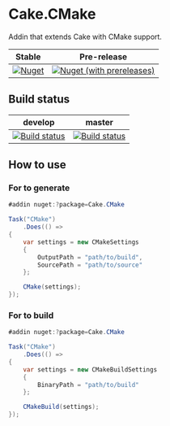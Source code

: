 # Cake.CMake

Addin that extends Cake with CMake support.

| Stable | Pre-release |
|:--:|:--:|
|[![Nuget](https://img.shields.io/nuget/v/Cake.CMake.svg)](https://www.nuget.org/packages/Cake.CMake)|[![Nuget (with prereleases)](https://img.shields.io/nuget/vpre/Cake.CMake)](https://www.nuget.org/packages/Cake.CMake)|

## Build status

| develop | master |
|:--:|:--:|
|[![Build status](https://ci.appveyor.com/api/projects/status/e5k60e6yfk57i0jm/branch/develop?svg=true)](https://ci.appveyor.com/project/cakecontrib/cake-cmake/branch/develop)|[![Build status](https://ci.appveyor.com/api/projects/status/e5k60e6yfk57i0jm/branch/master?svg=true)](https://ci.appveyor.com/project/cakecontrib/cake-cmake/branch/master)|

## How to use

### For to generate

```csharp
#addin nuget:?package=Cake.CMake

Task("CMake")
    .Does(() =>
{
    var settings = new CMakeSettings
    {
        OutputPath = "path/to/build",
        SourcePath = "path/to/source"
    };

    CMake(settings);
});
```

### For to build

```csharp
#addin nuget:?package=Cake.CMake

Task("CMake")
    .Does(() =>
{
    var settings = new CMakeBuildSettings
    {
        BinaryPath = "path/to/build"
    };

    CMakeBuild(settings);
});
```
